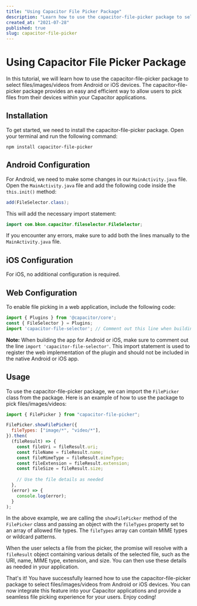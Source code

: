 ```yaml
---
title: "Using Capacitor File Picker Package"
description: "Learn how to use the capacitor-file-picker package to select files/images/videos from Android or iOS devices."
created_at: "2021-07-28"
published: true
slug: capacitor-file-picker
---
```


# Using Capacitor File Picker Package

In this tutorial, we will learn how to use the capacitor-file-picker package to select files/images/videos from Android or iOS devices. The capacitor-file-picker package provides an easy and efficient way to allow users to pick files from their devices within your Capacitor applications.

## Installation

To get started, we need to install the capacitor-file-picker package. Open your terminal and run the following command:

```shell
npm install capacitor-file-picker
```

## Android Configuration

For Android, we need to make some changes in our `MainActivity.java` file. Open the `MainActivity.java` file and add the following code inside the `this.init()` method:

```java
add(FileSelector.class);
```

This will add the necessary import statement:

```java
import com.bkon.capacitor.fileselector.FileSelector;
```

If you encounter any errors, make sure to add both the lines manually to the `MainActivity.java` file. 

## iOS Configuration

For iOS, no additional configuration is required.

## Web Configuration

To enable file picking in a web application, include the following code:

```javascript
import { Plugins } from '@capacitor/core';
const { FileSelector } = Plugins;
import 'capacitor-file-selector'; // Comment out this line when building Android/iOS app
```

**Note:** When building the app for Android or iOS, make sure to comment out the line `import 'capacitor-file-selector'`. This import statement is used to register the web implementation of the plugin and should not be included in the native Android or iOS app.

## Usage

To use the capacitor-file-picker package, we can import the `FilePicker` class from the package. Here is an example of how to use the package to pick files/images/videos:

```javascript
import { FilePicker } from "capacitor-file-picker";

FilePicker.showFilePicker({
  fileTypes: ["image/*", "video/*"],
}).then(
  (fileResult) => {
    const fileUri = fileResult.uri;
    const fileName = fileResult.name;
    const fileMimeType = fileResult.mimeType;
    const fileExtension = fileResult.extension;
    const fileSize = fileResult.size;
    
    // Use the file details as needed
  },
  (error) => {
    console.log(error);
  }
);
```

In the above example, we are calling the `showFilePicker` method of the `FilePicker` class and passing an object with the `fileTypes` property set to an array of allowed file types. The `fileTypes` array can contain MIME types or wildcard patterns.

When the user selects a file from the picker, the promise will resolve with a `fileResult` object containing various details of the selected file, such as the URI, name, MIME type, extension, and size. You can then use these details as needed in your application.

That's it! You have successfully learned how to use the capacitor-file-picker package to select files/images/videos from Android or iOS devices. You can now integrate this feature into your Capacitor applications and provide a seamless file picking experience for your users. Enjoy coding!